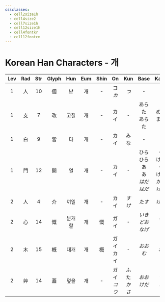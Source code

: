 ```yaml
---
cssclasses:
  - cell2size1h
  - cell4size2
  - cell7size1h
  - cell12size1h
  - cell4fontkr
  - cell12fontcn
---
```


# Korean Han Characters - 개

| Lev | Rad | Str | Glyph | Hun | Eum | Shin |     On     |    Kun     |                Base                |                Kana                | Simp |    Man    |  Can  |
| :-: | :-: | :-: | :---: | :-: | :-: | :--: | :--------: | :--------: | :--------------------------------: | :--------------------------------: | :--: | :-------: | :---: |
|  1  |  人  | 10  |   個   |  낱  |  개  |  -   |  コ<br>*カ*  |    *つ*     |                 -                  |                 -                  |  个   | gě<br>gè  |  go3  |
|  1  |  攴  |  7  |   改   | 고칠  |  개  |  -   |     カイ     |     -      |             あらた<br>あらた             |              める<br>まる              |  -   |    gǎi    | goi2  |
|  1  |  白  |  9  |   皆   |  다  |  개  |  -   |     カイ     |     みな     |                 -                  |                 -                  |  -   |    jiē    | gaai1 |
|  1  |  門  | 12  |   開   |  열  |  개  |  -   |     カイ     |     -      | ひら<br>ひら<br>あ<br>あ<br>*はだ*<br>*はだ* | く<br>ける<br>く<br>ける<br>*かる*<br>*ける* |  开   |    kāi    | hoi1  |
|  2  |  人  |  4  |   介   | 끼일  |  개  |  -   |     カイ     |    *すけ*    |                *たす*                |                *ける*                |  -   |    jiè    | gaai3 |
|  2  |  心  | 14  |   慨   | 분개할 |  개  |  慨   |     ガイ     |     -      |           *いきどお*<br>*なげ*           |              *る<br>く*              |  慨   |    kǎi    | koi3  |
|  2  |  木  | 15  |   槪   | 대개  |  개  |  概   |  ガイ<br>カイ  |     -      |               *おおむ*                |                *ね*                 |  概   |    gài    | koi3  |
|  2  |  艸  | 14  |   蓋   | 덮을  |  개  |  -   | ガイ<br>*コウ* | ふた<br>*かさ* |             *おお<br>けだ*             |              *う<br>し*              |  盖   | gài<br>gě | koi3  |
 